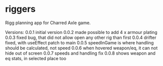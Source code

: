 # riggers

Rigg planning app for Charred Axle game.

Versions:
0.0.1 initial version
0.0.2 made possible to add 4 x armour plating
0.0.3 fixed bug, that did not allow open any other rig than first
0.0.4 drifter fixed, with useEffect patch to main
0.0.5 speedInGame is where handling should be calculated, not speed
0.0.6 when hovered weapon/eq, it can not hide out of screen
0.0.7 speeds and handling fix
0.0.8 shows weapon and eq stats, in selected place too